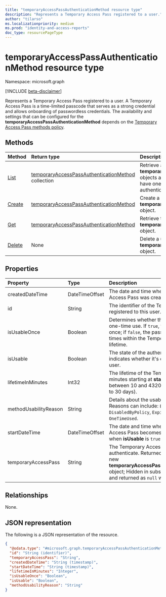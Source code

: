 ```yaml
---
title: "temporaryAccessPassAuthenticationMethod resource type"
description: "Represents a Temporary Access Pass registered to a user."
author: "tilarso"
ms.localizationpriority: medium
ms.prod: "identity-and-access-reports"
doc_type: resourcePageType
---
```


# temporaryAccessPassAuthenticationMethod resource type

Namespace: microsoft.graph

[!INCLUDE [beta-disclaimer](../../includes/beta-disclaimer.md)]

Represents a Temporary Access Pass registered to a user. A Temporary Access Pass is a time-limited passcode that serves as a strong credential and allows onboarding of passwordless credentials. The availability and settings that can be configured for the **temporaryAccessPassAuthenticationMethod** depends on the [Temporary Access Pass methods policy](temporaryAccessPassAuthenticationMethodConfiguration).

## Methods

|Method|Return type|Description|
|:---|:---|:---|
|[List](../api/authentication-list-temporaryaccesspassmethods.md)|[temporaryAccessPassAuthenticationMethod](../resources/temporaryaccesspassauthenticationmethod.md) collection|Retrieve a list of a user's **temporaryAccessPassAuthenticationMethod** objects and their properties. Users can only have one Temporary Access Pass authentication method.|
|[Create](../api/authentication-post-temporaryaccesspassmethods.md)|[temporaryAccessPassAuthenticationMethod](../resources/temporaryaccesspassauthenticationmethod.md)|Create a user's **temporaryAccessPassAuthenticationMethod** object.|
|[Get](../api/temporaryaccesspassauthenticationmethod-get.md)|[temporaryAccessPassAuthenticationMethod](../resources/temporaryaccesspassauthenticationmethod.md)|Retrieve the properties of the user's **temporaryAccessPassAuthenticationMethod** object.|
|[Delete](../api/temporaryaccesspassauthenticationmethod-delete.md)|None|Delete a user's **temporaryAccessPassAuthenticationMethod** object.|

## Properties
|Property|Type|Description|
|:---|:---|:---|
|createdDateTime|DateTimeOffset|The date and time when the Temporary Access Pass was created.|
|id|String|The identifier of the Temporary Access Pass registered to this user. Inherited from [entity](../resources/entity.md).|
|isUsableOnce|Boolean|Determines whether the pass is limited to a one-time use. If `true`, the pass can be used once; if `false`, the pass can be used multiple times within the Temporary Access Pass lifetime.|
|isUsable|Boolean|The state of the authentication method that indicates whether it's currently usable by the user.|
|lifetimeInMinutes|Int32|The lifetime of the Temporary Access Pass in minutes starting at **startDateTime**. Must be between 10 and 43200 inclusive (equivalent to 30 days).|
|methodUsabilityReason|String|Details about the usability state (**isUsable**). Reasons can include: `EnabledByPolicy`, `DisabledByPolicy`, `Expired`, `NotYetValid`, `OneTimeUsed`.|
|startDateTime|DateTimeOffset|The date and time when the Temporary Access Pass becomes available to use and when **isUsable** is `true` is enforced.|
|temporaryAccessPass|String|The Temporary Access Pass used to authenticate. Returned only on creation of a new **temporaryAccessPassAuthenticationMethod** object; Hidden in subsequent read operations and returned as `null` with GET.|


## Relationships
None.

## JSON representation
The following is a JSON representation of the resource.
<!-- {
  "blockType": "resource",
  "keyProperty": "id",
  "@odata.type": "microsoft.graph.temporaryAccessPassAuthenticationMethod",
  "baseType": "microsoft.graph.authenticationMethod",
  "openType": false
}
-->
``` json
{
  "@odata.type": "#microsoft.graph.temporaryAccessPassAuthenticationMethod",
  "id": "String (identifier)",
  "temporaryAccessPass": "String",
  "createdDateTime": "String (timestamp)",
  "startDateTime": "String (timestamp)",
  "lifetimeInMinutes": "Integer",
  "isUsableOnce": "Boolean",
  "isUsable": "Boolean",
  "methodUsabilityReason": "String"
}
```
